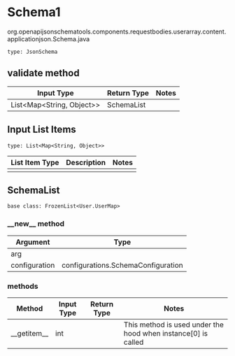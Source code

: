 # Schema1
org.openapijsonschematools.components.requestbodies.userarray.content.applicationjson.Schema.java
```
type: JsonSchema
```

## validate method
| Input Type | Return Type | Notes |
| ---------- | ----------- | ----- |
| List<Map<String, Object>> | SchemaList | |

## Input List Items
```
type: List<Map<String, Object>>
```
List Item Type | Description | Notes
-------------------- | ------------- | -------------
 |  |

## SchemaList
```
base class: FrozenList<User.UserMap>
```
### &lowbar;&lowbar;new&lowbar;&lowbar; method
Argument | Type
-------- | ------
arg      | 
configuration | configurations.SchemaConfiguration

### methods
Method | Input Type | Return Type | Notes
------ | ---------- | ----------- | ------
&lowbar;&lowbar;getitem&lowbar;&lowbar; | int |  | This method is used under the hood when instance[0] is called
